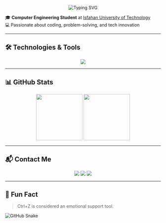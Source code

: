 
<p align="center">
  <img src="https://readme-typing-svg.herokuapp.com?font=Fira+Code&duration=2500&pause=1000&color=e52b50¢er=true&vCenter=true&width=440&lines=Hi,+welcome+to+my+GitHub!👋;Learning+tech+bit+by+bit;Let’s+connect+and+code!" alt="Typing SVG" />
</p>

🎓 **Computer Engineering Student** at [Isfahan University of Technology](https://english.iut.ac.ir/)  
💻 Passionate about coding, problem-solving, and tech innovation  

---

## 🛠️ Technologies & Tools
<p align="center">
  <img src="https://skillicons.dev/icons?i=c,cpp,python,docker,qt,postgres,git" />
</p>

---

## 📊 GitHub Stats
<p align="center">
  <img src="https://github-readme-stats.vercel.app/api?username=Mahrokh-M&show_icons=true&theme=radical" height="150"/>
  <img src="https://github-readme-stats.vercel.app/api/top-langs/?username=Mahrokh-M&layout=compact&theme=radical" height="150"/>
</p>

---

## 📬 Contact Me
<p align="center">
  <a href="https://t.me/mahrokh44"><img src="https://img.shields.io/badge/Telegram-2CA5E0?style=for-the-badge&logo=telegram&logoColor=white"/></a>
  <a href="mailto:mahrokhmousavii44@gmail.com"><img src="https://img.shields.io/badge/Email-D14836?style=for-the-badge&logo=gmail&logoColor=white"/></a>
  <a href="https://www.linkedin.com/in/mahrokh-mousavi-05323a213"><img src="https://img.shields.io/badge/LinkedIn-0A66C2?style=for-the-badge&logo=linkedin&logoColor=white"/></a>
</p>

---

## 🎯 Fun Fact
> Ctrl+Z is considered an emotional support tool.

![GitHub Snake](https://mahrokh-m.github.io/snk/docker/github-contribution-grid-snake-dark.svg)






